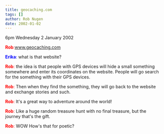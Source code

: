 ```yaml
---
title: geocaching.com
tags: []
author: Rob Nugen
date: 2002-01-02
---
```


<p class=date>6pm Wednesday 2 January 2002</p>

<p><font color='red'><b>Rob</b>:</font><a
href="https://www.geocaching.com">www.geocaching.com</a></p>
<p><font color='blue'><b>Erika</b>:</font> what is that website?</p>
<p><font color='red'><b>Rob</b>:</font> the idea is that people with GPS
devices will hide a small something somewhere and enter its coordinates on
the website.  People will go search for the something with their GPS
devices.</p>
<p><font color='red'><b>Rob</b>:</font> Then when they find the something,
they will go back to the website and exchange stories and such.</p>
<p><font color='red'><b>Rob</b>:</font> It's a great way to adventure around
the world!</p>
<p><font color='red'><b>Rob</b>:</font> Like a huge random treasure hunt
with no final treasure, but the journey that's the gift.</p>
<p><font color='red'><b>Rob</b>:</font> WOW  How's that for poetic?

